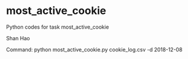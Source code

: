 # most_active_cookie
Python codes for task most_active_cookie

Shan Hao

Command: python most_active_cookie.py cookie_log.csv -d 2018-12-08
